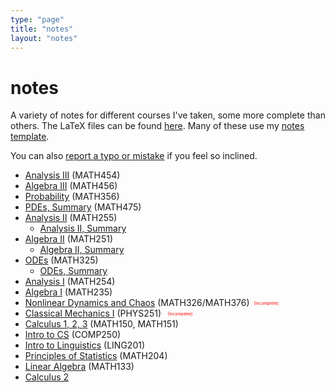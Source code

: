 ```yaml
---
type: "page"
title: "notes"
layout: "notes"
---
```


<h1 class="blog-post-title text-bold">notes</h1>

A variety of notes for different courses I've taken, some more complete than others. The LaTeX files can be found [here](https://github.com/louismeunier/notes). Many of these use my [notes template](https://github.com/louismeunier/latex-templates).

You can also [report a typo or mistake](https://github.com/louismeunier/notes/issues/new?assignees=&labels=&template=typo-report.md&title=Typo+in+%5BFILE_NAME%5D) if you feel so inclined. 


- [Analysis III](https://notes.louismeunier.net/Analysis%203/analysis3.pdf) (MATH454)
- [Algebra III](https://notes.louismeunier.net/Algebra%203/algebra3.pdf) (MATH456) 
- [Probability](https://notes.louismeunier.net/Probability/probability.pdf) (MATH356) 
- [PDEs, Summary](https://notes.louismeunier.net/PDES-Summary/pdes.pdf) (MATH475)
- [Analysis II](https://notes.louismeunier.net/Analysis%202/analysis2.pdf) (MATH255)
    - [Analysis II, Summary](https://notes.louismeunier.net/Analysis%202%20Review/main.pdf) 
- [Algebra II](https://notes.louismeunier.net/Algebra%202/algebra2.pdf) (MATH251)
    - [Algebra II, Summary](https://notes.louismeunier.net/Algebra%202%20Review/main.pdf)
- [ODEs](https://notes.louismeunier.net/ODEs/odes.pdf) (MATH325)
    - [ODEs, Summary](https://notes.louismeunier.net/ODEs%20Review/main.pdf)
- [Analysis I](https://notes.louismeunier.net/Analysis%201/analysis.pdf) (MATH254)
- [Algebra I](https://notes.louismeunier.net/Algebra%201/algebra.pdf) (MATH235)
- [Nonlinear Dynamics and Chaos](https://notes.louismeunier.net/NonlinearDynamics/nonlinear.pdf) (MATH326/MATH376)<span style="color:red;font-size:5pt;vertical-align:middle;margin-left:1em;">[Incomplete]</span>
- [Classical Mechanics I](https://notes.louismeunier.net/ClassMech/classmech.pdf) (PHYS251) <span style="color:red;font-size:5pt;vertical-align:middle;margin-left:1em;">[Incomplete]</span>
- [Calculus 1, 2, 3](http://notes.louismeunier.net/Calculus%20A%2C%20B/calculus.pdf) (MATH150, MATH151)
- [Intro to CS](http://notes.louismeunier.net/Intro%20to%20CS/introtocs.pdf) (COMP250)
- [Intro to Linguistics](http://notes.louismeunier.net/Linguistics/ling.pdf) (LING201)
- [Principles of Statistics](http://notes.louismeunier.net/Principles%20of%20Statistics/math204.pdf) (MATH204)
- [Linear Algebra](http://notes.louismeunier.net/Linear%20Algebra/linearalgebra.pdf) (MATH133)
- [Calculus 2](http://notes.louismeunier.net/Calculus%202/calculus2.pdf)